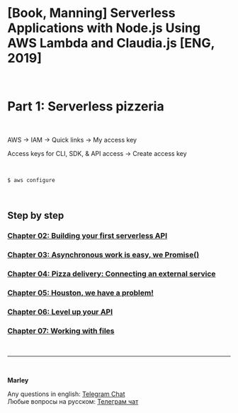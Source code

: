 # [Book, Manning] Serverless Applications with Node.js Using AWS Lambda and Claudia.js [ENG, 2019]

<br/>

# Part 1: Serverless pizzeria

<br/>

AWS -> IAM -> Quick links -> My access key

Access keys for CLI, SDK, & API access -> Create access key

<br/>

    $ aws configure

<br/>

## Step by step

### [Chapter 02: Building your first serverless API](./Chapter-02.md)

### [Chapter 03: Asynchronous work is easy, we Promise()](./Chapter-03.md)

### [Chapter 04: Pizza delivery: Connecting an external service](./Chapter-04.md)

### [Chapter 05: Houston, we have a problem!](./Chapter-05.md)

### [Chapter 06: Level up your API](./Chapter-06.md)

### [Chapter 07: Working with files](./Chapter-07.md)

<br/>

---

<br/>

**Marley**

Any questions in english: <a href="https://jsdev.org/chat/">Telegram Chat</a>  
Любые вопросы на русском: <a href="https://jsdev.ru/chat/">Телеграм чат</a>
